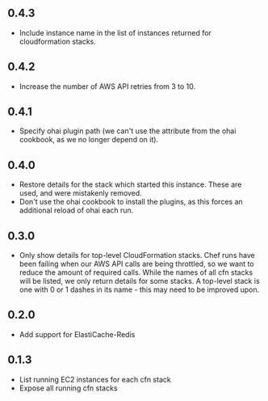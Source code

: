 ## 0.4.3

 * Include instance name in the list of instances returned for
   cloudformation stacks.

## 0.4.2

 * Increase the number of AWS API retries from 3 to 10.

## 0.4.1

 * Specify ohai plugin path (we can't use the attribute from the ohai
   cookbook, as we no longer depend on it).

## 0.4.0

 * Restore details for the stack which started this instance.  These
   are used, and were mistakenly removed.
 * Don't use the ohai cookbook to install the plugins, as this forces
   an additional reload of ohai each run.

## 0.3.0

 * Only show details for top-level CloudFormation stacks.  Chef runs
   have been failing when our AWS API calls are being throttled, so we
   want to reduce the amount of required calls.  While the names of
   all cfn stacks will be listed, we only return details for some
   stacks.  A top-level stack is one with 0 or 1 dashes in its name -
   this may need to be improved upon.

## 0.2.0

 * Add support for ElastiCache-Redis

## 0.1.3

 * List running EC2 instances for each cfn stack
 * Expose all running cfn stacks
 

